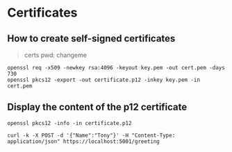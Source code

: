# Certificates

## How to create self-signed certificates

> certs pwd: changeme 


```shell
openssl req -x509 -newkey rsa:4096 -keyout key.pem -out cert.pem -days 730
openssl pkcs12 -export -out certificate.p12 -inkey key.pem -in cert.pem
```

## Display the content of the p12 certificate

```shell
openssl pkcs12 -info -in certificate.p12
```


```shell
curl -k -X POST -d '{"Name":"Tony"}' -H "Content-Type: application/json" https://localhost:5001/greeting
```